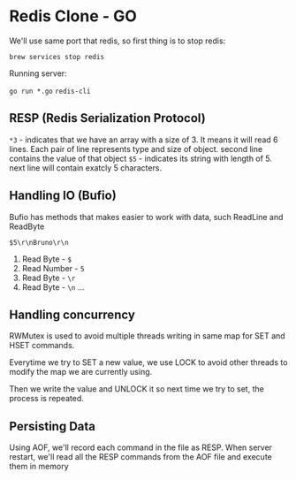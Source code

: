# Redis Clone - GO

We'll use same port that redis, so first thing is to stop redis:

```brew services stop redis```

Running server:

`go run *.go`
`redis-cli`


## RESP (Redis Serialization Protocol)

`*3` - indicates that we have an array with a size of 3. It means it will read 6 lines. Each pair of line represents type and size of object. second line contains the value of that object
`$5` - indicates its string with length of 5. next line will contain exatcly 5 characters.

## Handling IO (Bufio)

Bufio has methods that makes easier to work with data, such ReadLine and ReadByte

```$5\r\nBruno\r\n```

1. Read Byte - `$`
2. Read Number - `5`
3. Read Byte - `\r`
4. Read Byte - `\n`
...

## Handling concurrency

RWMutex is used to avoid multiple threads writing in same map for SET and HSET commands.

Everytime we try to SET a new value, we use LOCK to avoid other threads to modify the map we are currently using.

Then we write the value and UNLOCK it so next time we try to set, the process is repeated.

## Persisting Data

Using AOF, we'll record each command in the file as RESP. When server restart, we'll read all the RESP commands from the AOF file and execute them in memory